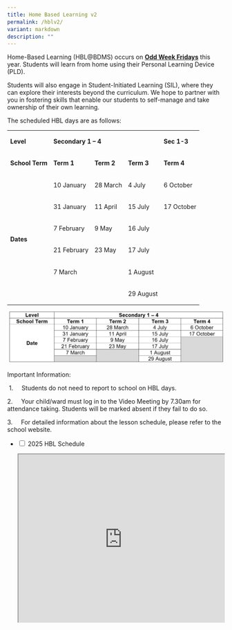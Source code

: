 ```yaml
---
title: Home Based Learning v2
permalink: /hblv2/
variant: markdown
description: ""
---
```

<style>
.google-slides-container{ position: relative; width: 100%; padding-top: 72%; overflow: hidden; } .google-slides-container iframe{ position: absolute; top: 0; left: 0; width: 100%; height: 100%; }
</style>
<p>Home-Based Learning (HBL@BDMS) occurs on <strong><u>Odd Week Fridays</u></strong> this
year. Students will learn from home using their Personal Learning Device
(PLD).</p>
<p>Students will also engage in Student-Initiated Learning (SIL), where they
can explore their interests beyond the curriculum. We hope to partner with
you in fostering skills that enable our students to self-manage and take
ownership of their own learning.</p>
<p>The scheduled HBL days are as follows:</p>
<table style="minWidth: 125px">
<colgroup>
<col>
<col>
<col>
<col>
<col>
</colgroup>
<tbody>
<tr>
<td rowspan="1" colspan="1">
<p><strong>Level</strong>
</p>
</td>
<td rowspan="1" colspan="3">
<p><strong>Secondary 1 – 4</strong>
</p>
</td>
<td rowspan="1" colspan="1">
<p><strong>Sec 1-3</strong>
</p>
</td>
</tr>
<tr>
<td rowspan="1" colspan="1">
<p><strong>School Term</strong>
</p>
</td>
<td rowspan="1" colspan="1">
<p><strong>Term 1</strong>
</p>
</td>
<td rowspan="1" colspan="1">
<p><strong>Term 2</strong>
</p>
</td>
<td rowspan="1" colspan="1">
<p><strong>Term 3</strong>
</p>
</td>
<td rowspan="1" colspan="1">
<p><strong>Term 4</strong>
</p>
</td>
</tr>
<tr>
<td rowspan="6" colspan="1">
<p><strong>Dates</strong>
</p>
</td>
<td rowspan="1" colspan="1">
<p>10 January</p>
</td>
<td rowspan="1" colspan="1">
<p>28 March</p>
</td>
<td rowspan="1" colspan="1">
<p>4 July</p>
</td>
<td rowspan="1" colspan="1">
<p>6 October</p>
</td>
</tr>
<tr>
<td rowspan="1" colspan="1">
<p>31 January</p>
</td>
<td rowspan="1" colspan="1">
<p>11 April</p>
</td>
<td rowspan="1" colspan="1">
<p>15 July</p>
</td>
<td rowspan="1" colspan="1">
<p>17 October</p>
</td>
</tr>
<tr>
<td rowspan="1" colspan="1">
<p>7 February</p>
</td>
<td rowspan="1" colspan="1">
<p>9 May</p>
</td>
<td rowspan="1" colspan="1">
<p>16 July</p>
</td>
<td rowspan="4" colspan="1">
<p>&nbsp;</p>
</td>
</tr>
<tr>
<td rowspan="1" colspan="1">
<p>21 February</p>
</td>
<td rowspan="1" colspan="1">
<p>23 May</p>
</td>
<td rowspan="1" colspan="1">
<p>17 July</p>
</td>
</tr>
<tr>
<td rowspan="1" colspan="1">
<p>7 March</p>
</td>
<td rowspan="2" colspan="1">
<p><strong>&nbsp;</strong>
</p>
</td>
<td rowspan="1" colspan="1">
<p>1 August</p>
</td>
</tr>
<tr>
<td rowspan="1" colspan="1">
<p>&nbsp;</p>
</td>
<td rowspan="1" colspan="1">
<p>29 August</p>
</td>
</tr>
</tbody>
</table>

![hblschedule](/images/hblschedule.png)

<p>Important Information:</p>
<p>&nbsp;1.&nbsp;&nbsp;&nbsp;&nbsp; Students do not need to report to school
on HBL days.</p>
<p>2.&nbsp;&nbsp;&nbsp;&nbsp; Your child/ward must log in to the Video Meeting
by 7.30am for attendance taking. Students will be marked absent if they
fail to do so.</p>
<p>3.&nbsp;&nbsp;&nbsp;&nbsp; For detailed information about the lesson schedule,
please refer to the school website.</p>

<ul class="jekyllcodex_accordion">
  <li>
    <input id="accordion1" type="checkbox">
    <label for="accordion1">2025 HBL Schedule</label>
    <div>
			<p></p><div class="google-slides-container"><iframe src="https://docs.google.com/spreadsheets/d/e/2PACX-1vRxNy2lHWDEjSi2ucMVkq-hrnCBj7_NeA9kzL8Hetr_fZDEx6rpquIjaAD87K1vKMg_DXrFuFNit6LN/pubhtml?widget=true&amp;headers=false&amp;chrome=false"></iframe><p></p>


<p>See Above.</p>
    </div>
	</div></li>  
	

</ul>